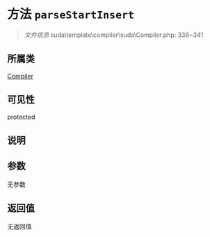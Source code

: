 # 方法 `parseStartInsert`

> *文件信息* suda\template\compiler\suda\Compiler.php: 336~341

## 所属类 

[Compiler](../Compiler.md)

## 可见性

protected

## 说明



## 参数


无参数


## 返回值

无返回值
